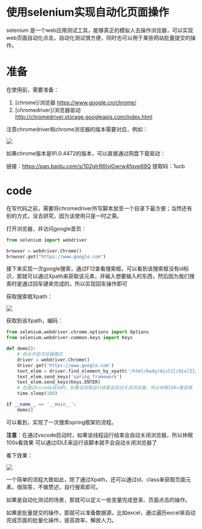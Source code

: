 # 使用selenium实现自动化页面操作

selenium 是一个web应用测试工具，能够真正的模拟人去操作浏览器，可以实现web页面自动化点击，自动化测试很方便，同时也可以用于某些网站批量提交的操作。

# 准备

在使用前，需要准备：

1. [chrome]/浏览器              https://www.google.cn/chrome/
2. [chromedriver]/浏览器驱动   http://chromedriver.storage.googleapis.com/index.html

注意chromedriver和chrome浏览器的版本需要对应，例如：

![](https://gitee.com/hongqigg/imgs-bed/raw/master/image/chromevier-version.png)

如果chrome版本是91.0.4472的版本，可以直接通过网盘下载驱动：

链接：https://pan.baidu.com/s/102gIrR6IvjGwrw4fqvp69Q 
提取码：1ucb

# code

在写代码之前，需要将chromedriver所写脚本放至一个目录下最方便；当然还有别的方式，没去研究，因为该使用只是一时之需。

打开浏览器，并访问google首页：

```python
from selenium import webdriver

browser = webdriver.Chrome()
browser.get("https://www.google.com")
```

接下来实现一次google搜索，通过F12查看搜索框，可以看到该搜索框没有id标识，那就可以通过Xpath来获取该元素，并输入想要输入的东西，然后因为我们搜索时是通过回车键来完成的，所以实现回车操作即可

获取搜索框Xpath：

![](https://gitee.com/hongqigg/imgs-bed/raw/master/image/find_element.gif)

获取到该Xpath，编码：

```python
from selenium.webdriver.chrome.options import Options
from selenium.webdriver.common.keys import Keys

def demo():
    # 前台开启浏览器模式
    driver = webdriver.Chrome()
    driver.get('https://www.google.com')
    text_elem = driver.find_element_by_xpath('/html/body/div[1]/div[3]/form/div[1]/div[1]/div[1]/div/div[2]/input')
    text_elem.send_keys('spring framework')
    text_elem.send_keys(Keys.ENTER)
    # 在通过vscode启动时，如果该线程运行结束会自动关闭浏览器，所以休眠100s看效果 可以通过IDLE来运行该脚本就不会自动关闭浏览器了
    time.sleep(100)

if __name__ == '__main__':
    demo()
```

可以看到，实现了一次搜索spring框架的流程。

**注意**：在通过vscode启动时，如果该线程运行结束会自动关闭浏览器，所以休眠100s看效果 可以通过IDLE来运行该脚本就不会自动关闭浏览器了

看下效果：

![](https://gitee.com/hongqigg/imgs-bed/raw/master/image/running.gif)

一个简单的流程大致如此，除了通过Xpath，还可以通过id、class来获取页面元素，很简答，不做赘述，自行搜索即可。

如果是自动化测试的场景，那就可以定义一些变量完成登录、页面点击的操作。

如果是批量提交的操作，那就可以准备数据源，比如excel，通过遍历excel来自动完成页面的批量化操作，提高效率，解放人力。